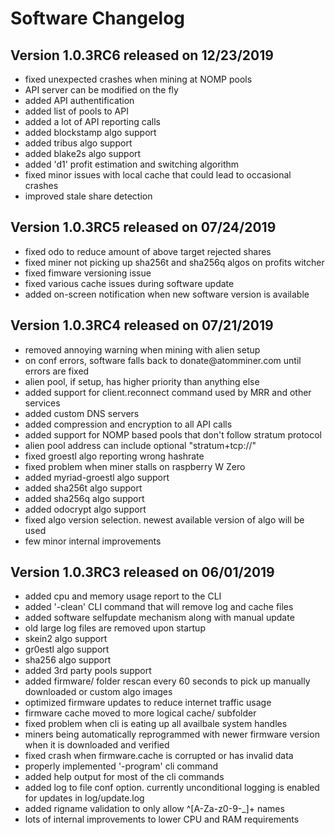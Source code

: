 # Software Changelog

## Version 1.0.3RC6 released on 12/23/2019

<div markdown="1" class="row"><ul class="changelog-list">
<li>fixed unexpected crashes when mining at NOMP pools
<li>API server can be modified on the fly
<li>added API authentification
<li>added list of pools to API
<li>added a lot of API reporting calls
<li>added blockstamp algo support
<li>added tribus algo support
<li>added blake2s algo support
<li>added 'd1' profit estimation and switching algorithm
<li>fixed minor issues with local cache that could lead to occasional crashes
<li>improved stale share detection
</ul></div>

## Version 1.0.3RC5 released on 07/24/2019

<div markdown="1" class="row"><ul class="changelog-list">
<li>fixed odo to reduce amount of above target rejected shares
<li>fixed miner not picking up sha256t and sha256q algos on profits witcher
<li>fixed fimware versioning issue
<li>fixed various cache issues during software update
<li>added on-screen notification when new software version is available
</ul></div>

## Version 1.0.3RC4 released on 07/21/2019

<div markdown="1" class="row"><ul class="changelog-list">
<li>removed annoying warning when mining with alien setup
<li>on conf errors, software falls back to donate@atomminer.com until errors are fixed
<li>alien pool, if setup, has higher priority than anything else
<li>added support for client.reconnect command used by MRR and other services
<li>added custom DNS servers
<li>added compression and encryption to all API calls
<li>added support for NOMP based pools that don't follow stratum protocol
<li>alien pool address can include optional "stratum+tcp://"
<li>fixed groestl algo reporting wrong hashrate
<li>fixed problem when miner stalls on raspberry W Zero
<li>added myriad-groestl algo support
<li>added sha256t algo support
<li>added sha256q algo support
<li>added odocrypt algo support
<li>fixed algo version selection. newest available version of algo will be used
<li>few minor internal improvements
</ul></div>

## Version 1.0.3RC3 released on 06/01/2019

<div markdown="1" class="row"><ul class="changelog-list">
<li>added cpu and memory usage report to the CLI
<li>added '-clean' CLI command that will remove log and cache files
<li>added software selfupdate mechanism along with manual update
<li>old large log files are removed upon startup
<li>skein2 algo support
<li>gr0estl algo support
<li>sha256 algo support
<li>added 3rd party pools support
<li>added firmware/ folder rescan every 60 seconds to pick up manually downloaded or custom algo images
<li>optimized firmware updates to reduce internet traffic usage
<li>firmware cache moved to more logical cache/ subfolder
<li>fixed problem when cli is eating up all availbale system handles
<li>miners being automatically reprogrammed with newer firmware version when it is downloaded and verified
<li>fixed crash when firmware.cache is corrupted or has invalid data
<li>properly implemented '-program' cli command
<li>added help output for most of the cli commands
<li>added log to file conf option. currently unconditional logging is enabled for updates in log/update.log
<li>added rigname validation to only allow ^[A-Za-z0-9-_]+ names
<li>lots of internal improvements to lower CPU and RAM requirements
</ul></div>

